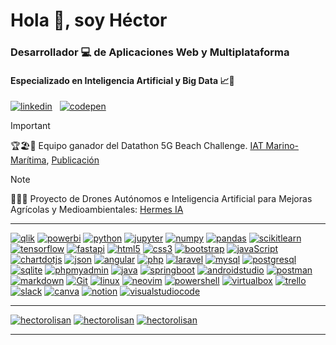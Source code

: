 # Hola 👋, soy Héctor
### Desarrollador 💻 de Aplicaciones Web y Multiplataforma
#### Especializado en Inteligencia Artificial y Big Data 📈🤖

[![linkedin](https://img.shields.io/badge/linkedin-hectorolisan-333B4B?style=for-the-badge&logo=linkedin&logoColor=white&labelColor=101010)](https://www.linkedin.com/in/hectorolisan)
&nbsp;
[![codepen](https://img.shields.io/badge/codepen-hectorolisan-333B4B?style=for-the-badge&logo=codepen&logoColor=white&labelColor=101010)](https://codepen.io/hectorOliSan)

> [!IMPORTANT]
>  🏆🏖️📶 Equipo ganador del Datathon 5G Beach Challenge. [IAT Marino-Marítima](https://www.linkedin.com/posts/iatmarinomar%C3%ADtima_datathon5gbeachchallenge-machinelearning-ugcPost-7132321942690234368-qSax), [Publicación](https://www.linkedin.com/posts/hectorolisan_datathon-datathon5g-datathon5gbeachchallenge-activity-7132123083917656064-FX9H)

> [!NOTE]
> 🌲🚁🧠 Proyecto de Drones Autónomos e Inteligencia Artificial para Mejoras Agrícolas y Medioambientales: [Hermes IA](https://www3.gobiernodecanarias.org/medusa/edublog/ieselrincon/2021/10/29/proyecto-hermesi/)

---

[![qlik](https://img.shields.io/badge/qlik-009848?style=for-the-badge&logo=qlik&logoColor=white&labelColor=101010)]()
[![powerbi](https://img.shields.io/badge/powerbi-F2C811?style=for-the-badge&logo=powerbi&logoColor=white&labelColor=101010)]()
[![python](https://img.shields.io/badge/python-3776AB?style=for-the-badge&logo=python&logoColor=white&labelColor=101010)]()
[![jupyter](https://img.shields.io/badge/jupyter-F37626?style=for-the-badge&logo=jupyter&logoColor=white&labelColor=101010)]()
[![numpy](https://img.shields.io/badge/numpy-013243?style=for-the-badge&logo=numpy&logoColor=white&labelColor=101010)]()
[![pandas](https://img.shields.io/badge/pandas-150458?style=for-the-badge&logo=pandas&logoColor=white&labelColor=101010)]()
[![scikitlearn](https://img.shields.io/badge/scikitlearn-F7931E?style=for-the-badge&logo=scikitlearn&logoColor=white&labelColor=101010)]()
[![tensorflow](https://img.shields.io/badge/tensorflow-FF6F00?style=for-the-badge&logo=tensorflow&logoColor=white&labelColor=101010)]()
[![fastapi](https://img.shields.io/badge/fastapi-009688?style=for-the-badge&logo=fastapi&logoColor=white&labelColor=101010)]()
[![html5](https://img.shields.io/badge/html5-1572B6?style=for-the-badge&logo=html5&logoColor=white&labelColor=101010)]()
[![css3](https://img.shields.io/badge/css3-E34F26?style=for-the-badge&logo=css3&logoColor=white&labelColor=101010)]()
[![bootstrap](https://img.shields.io/badge/bootstrap-7952B3?style=for-the-badge&logo=bootstrap&logoColor=white&labelColor=101010)]()
[![javaScript](https://img.shields.io/badge/javaScript-F7DF1E?style=for-the-badge&logo=javascript&logoColor=white&labelColor=101010)]()
[![chartdotjs](https://img.shields.io/badge/chartdotjs-FF6384?style=for-the-badge&logo=chartdotjs&logoColor=white&labelColor=101010)]()
[![json](https://img.shields.io/badge/json-000000?style=for-the-badge&logo=json&logoColor=white&labelColor=101010)]()
[![angular](https://img.shields.io/badge/angular-E23237?style=for-the-badge&logo=angular&logoColor=white&labelColor=101010)]()
[![php](https://img.shields.io/badge/php-777BB4?style=for-the-badge&logo=php&logoColor=white&labelColor=101010)]()
[![laravel](https://img.shields.io/badge/laravel-FF2D20?style=for-the-badge&logo=laravel&logoColor=white&labelColor=101010)]()
[![mysql](https://img.shields.io/badge/mysql-4479A1?style=for-the-badge&logo=mysql&logoColor=white&labelColor=101010)]()
[![postgresql](https://img.shields.io/badge/postgresql-4169E1?style=for-the-badge&logo=postgresql&logoColor=white&labelColor=101010)]()
[![sqlite](https://img.shields.io/badge/sqlite-003B57?style=for-the-badge&logo=sqlite&logoColor=white&labelColor=101010)]()
[![phpmyadmin](https://img.shields.io/badge/phpmyadmin-6C78AF?style=for-the-badge&logo=phpmyadmin&logoColor=white&labelColor=101010)]()
[![java](https://img.shields.io/badge/java-EC2025?style=for-the-badge&logo=openjdk&logoColor=white&labelColor=101010)]()
[![springboot](https://img.shields.io/badge/springboot-6DB33F?style=for-the-badge&logo=springboot&logoColor=white&labelColor=101010)]()
[![androidstudio](https://img.shields.io/badge/androidstudio-3DDC84?style=for-the-badge&logo=androidstudio&logoColor=white&labelColor=101010)]()
[![postman](https://img.shields.io/badge/postman-FF6C37?style=for-the-badge&logo=postman&logoColor=white&labelColor=101010)]()
[![markdown](https://img.shields.io/badge/markdown-000000?style=for-the-badge&logo=markdown&logoColor=white&labelColor=101010)]()
[![Git](https://img.shields.io/badge/Git-EC2025?style=for-the-badge&logo=git&logoColor=white&labelColor=101010)]()
[![linux](https://img.shields.io/badge/linux-FCC624?style=for-the-badge&logo=linux&logoColor=white&labelColor=101010)]()
[![neovim](https://img.shields.io/badge/neovim-57A143?style=for-the-badge&logo=neovim&logoColor=white&labelColor=101010)]()
[![powershell](https://img.shields.io/badge/powershell-5391FE?style=for-the-badge&logo=powershell&logoColor=white&labelColor=101010)]()
[![virtualbox](https://img.shields.io/badge/virtualbox-183A61?style=for-the-badge&logo=virtualbox&logoColor=white&labelColor=101010)]()
[![trello](https://img.shields.io/badge/trello-0052CC?style=for-the-badge&logo=trello&logoColor=white&labelColor=101010)]()
[![slack](https://img.shields.io/badge/slack-4A154B?style=for-the-badge&logo=slack&logoColor=white&labelColor=101010)]()
[![canva](https://img.shields.io/badge/canva-00C4CC?style=for-the-badge&logo=canva&logoColor=white&labelColor=101010)]()
[![notion](https://img.shields.io/badge/notion-000000?style=for-the-badge&logo=notion&logoColor=white&labelColor=101010)]()
[![visualstudiocode](https://img.shields.io/badge/visualstudiocode-007ACC?style=for-the-badge&logo=visualstudiocode&logoColor=white&labelColor=101010)]()

---

[![hectorolisan](https://github-readme-stats.vercel.app/api?username=hectorolisan&show_icons=true&locale=es&title_color=333B4B&hide_title=true&icon_color=333B4B&bg_color=00000000&text_color=FFFFFF&card_width=440)]()
[![hectorolisan](https://github-readme-stats.vercel.app/api/top-langs?username=hectorOliSan&theme=dark&show_icons=true&locale=es&layout=compact&line_height=20&bg_color=00000000&card_width=400)]()
[![hectorolisan](https://github-readme-streak-stats.herokuapp.com?user=hectorolisan&locale=es&theme=dark&date_format=j%20M%5B%20Y%5D&background=00000000&fire=333B4B&ring=333B4B&currStreakLabel=333B4B&card_width=900)]()

---
